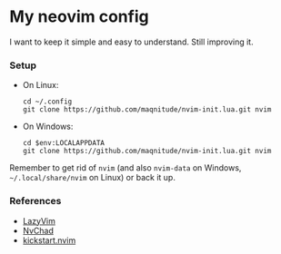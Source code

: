 # My neovim config
I want to keep it simple and easy to understand. Still improving it.

### Setup
- On Linux:
  ```shell
  cd ~/.config
  git clone https://github.com/maqnitude/nvim-init.lua.git nvim
  ```
- On Windows:
  ```shell
  cd $env:LOCALAPPDATA
  git clone https://github.com/maqnitude/nvim-init.lua.git nvim
  ```
Remember to get rid of `nvim` (and also `nvim-data` on Windows, `~/.local/share/nvim` on Linux) or back it up.

### References
- [LazyVim](https://github.com/LazyVim/LazyVim)
- [NvChad](https://github.com/NvChad/NvChad)
- [kickstart.nvim](https://github.com/nvim-lua/kickstart.nvim)

